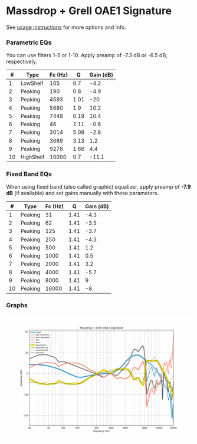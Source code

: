 # Massdrop + Grell OAE1 Signature
See [usage instructions](https://github.com/jaakkopasanen/AutoEq#usage) for more options and info.

### Parametric EQs
You can use filters 1-5 or 1-10. Apply preamp of -7.3 dB or -6.5 dB, respectively.

|   # | Type      |   Fc (Hz) |    Q |   Gain (dB) |
|-----|-----------|-----------|------|-------------|
|   1 | LowShelf  |       105 | 0.7  |        -4.2 |
|   2 | Peaking   |       190 | 0.8  |        -4.9 |
|   3 | Peaking   |      4593 | 1.01 |       -20   |
|   4 | Peaking   |      5680 | 1.9  |        10.2 |
|   5 | Peaking   |      7448 | 0.19 |        10.4 |
|   6 | Peaking   |        46 | 2.11 |        -0.6 |
|   7 | Peaking   |      3014 | 5.08 |        -2.8 |
|   8 | Peaking   |      3689 | 3.13 |         1.2 |
|   9 | Peaking   |      9278 | 1.66 |         4.4 |
|  10 | HighShelf |     10000 | 0.7  |       -11.1 |

### Fixed Band EQs
When using fixed band (also called graphic) equalizer, apply preamp of **-7.9 dB** (if available) and set gains manually with these parameters.

|   # | Type    |   Fc (Hz) |    Q |   Gain (dB) |
|-----|---------|-----------|------|-------------|
|   1 | Peaking |        31 | 1.41 |        -4.3 |
|   2 | Peaking |        62 | 1.41 |        -3.5 |
|   3 | Peaking |       125 | 1.41 |        -3.7 |
|   4 | Peaking |       250 | 1.41 |        -4.3 |
|   5 | Peaking |       500 | 1.41 |         1.2 |
|   6 | Peaking |      1000 | 1.41 |         0.5 |
|   7 | Peaking |      2000 | 1.41 |         3.2 |
|   8 | Peaking |      4000 | 1.41 |        -5.7 |
|   9 | Peaking |      8000 | 1.41 |         9   |
|  10 | Peaking |     16000 | 1.41 |        -8   |

### Graphs
![](./Massdrop%20+%20Grell%20OAE1%20Signature.png)
